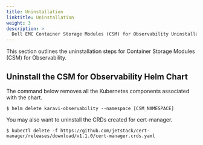 ```yaml
---
title: Uninstallation
linktitle: Uninstallation
weight: 3
description: >
  Dell EMC Container Storage Modules (CSM) for Observability Uninstallation
---
```


This section outlines the uninstallation steps for Container Storage Modules (CSM) for Observability.

## Uninstall the CSM for Observability Helm Chart

The command below removes all the Kubernetes components associated with the chart.

```console
$ helm delete karavi-observability --namespace [CSM_NAMESPACE]
```
You may also want to uninstall the CRDs created for cert-manager.

```console
$ kubectl delete -f https://github.com/jetstack/cert-manager/releases/download/v1.1.0/cert-manager.crds.yaml
```
